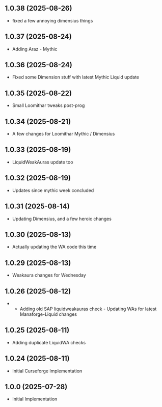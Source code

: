 ## 1.0.38 (2025-08-26)
- fixed a few annoying dimensius things 

## 1.0.37 (2025-08-24)
- Adding Araz - Mythic 

## 1.0.36 (2025-08-24)
- Fixed some Dimension stuff with latest Mythic Liquid update 

## 1.0.35 (2025-08-22)
- Small Loomithar tweaks post-prog 

## 1.0.34 (2025-08-21)
- A few changes for Loomithar Mythic / Dimensius 

## 1.0.33 (2025-08-19)
- LiquidWeakAuras update too 

## 1.0.32 (2025-08-19)
- Updates since mythic week concluded 

## 1.0.31 (2025-08-14)
- Updating Dimensius, and a few heroic changes 

## 1.0.30 (2025-08-13)
- Actually updating the WA code this time 

## 1.0.29 (2025-08-13)
- Weakaura changes for Wednesday 

## 1.0.26 (2025-08-12)
- - Adding old SAP liquidweakauras check  - Updating WAs for latest Manaforge-Liquid changes 

## 1.0.25 (2025-08-11)
- Adding duplicate LiquidWA checks 

## 1.0.24 (2025-08-11)
- Initial Curseforge Implementation 

## 1.0.0 (2025-07-28)
- Initial Implementation
